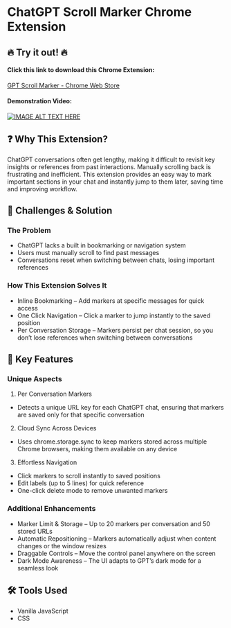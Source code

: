 # ChatGPT Scroll Marker Chrome Extension

## 🔥 Try it out! 🔥
#### Click this link to download this Chrome Extension:
[GPT Scroll Marker - Chrome Web Store
](https://chromewebstore.google.com/detail/gpt-scroll-marker/iimeacnpfifgmoliimmpannigpfiielk)
#### Demonstration Video:
[![IMAGE ALT TEXT HERE](https://img.youtube.com/vi/SbCpyCoVo10/0.jpg)](https://www.youtube.com/watch?v=SbCpyCoVo10)

## ❓ Why This Extension?
ChatGPT conversations often get lengthy, making it difficult to revisit key insights or references from past interactions. Manually scrolling back is frustrating and inefficient. This extension provides an easy way to mark important sections in your chat and instantly jump to them later, saving time and improving workflow.

## 🎯 Challenges & Solution
### The Problem
- ChatGPT lacks a built in bookmarking or navigation system
- Users must manually scroll to find past messages
- Conversations reset when switching between chats, losing important references

### How This Extension Solves It
- Inline Bookmarking – Add markers at specific messages for quick access
- One Click Navigation – Click a marker to jump instantly to the saved position
- Per Conversation Storage – Markers persist per chat session, so you don’t lose references when switching between conversations

## 🔑 Key Features
### Unique Aspects
1. Per Conversation Markers
  - Detects a unique URL key for each ChatGPT chat, ensuring that markers are saved only for that specific conversation
2. Cloud Sync Across Devices
  - Uses chrome.storage.sync to keep markers stored across multiple Chrome browsers, making them available on any device
3. Effortless Navigation
  - Click markers to scroll instantly to saved positions
  - Edit labels (up to 5 lines) for quick reference
  - One-click delete mode to remove unwanted markers

### Additional Enhancements
- Marker Limit & Storage – Up to 20 markers per conversation and 50 stored URLs
- Automatic Repositioning – Markers automatically adjust when content changes or the window resizes
- Draggable Controls – Move the control panel anywhere on the screen
- Dark Mode Awareness – The UI adapts to GPT’s dark mode for a seamless look

## 🛠️ Tools Used
- Vanilla JavaScript
- CSS
